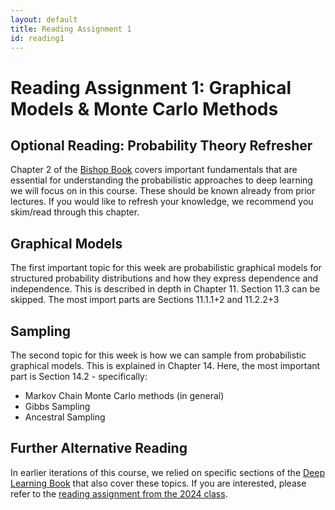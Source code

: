```yaml
---
layout: default
title: Reading Assignment 1
id: reading1
---
```



# Reading Assignment 1: Graphical Models & Monte Carlo Methods

## Optional Reading: Probability Theory Refresher

Chapter 2 of the [Bishop Book](https://www.bishopbook.com/) covers important fundamentals that are essential for understanding the probabilistic approaches to deep learning we will focus on in this course. These should be known already from prior lectures. If you would like to refresh your knowledge, we recommend you skim/read through this chapter. 

## Graphical Models

The first important topic for this week are probabilistic graphical models for structured probability distributions and how they express dependence and independence. This is described in depth in Chapter 11. 
Section 11.3 can be skipped. The most import parts are Sections 11.1.1+2 and 11.2.2+3

## Sampling

The second topic for this week is how we can sample from probabilistic graphical models. This is explained in Chapter 14. Here, the most important part is Section 14.2 - specifically:
- Markov Chain Monte Carlo methods (in general)
- Gibbs Sampling
- Ancestral Sampling

## Further Alternative Reading

In earlier iterations of this course, we relied on specific sections of the [Deep Learning Book](https://www.deeplearningbook.org/) that also cover these topics. If you are interested, please refer to the [reading assignment from the 2024 class](https://ovgu-ailab.github.io/lgm2024/reading1.html).



